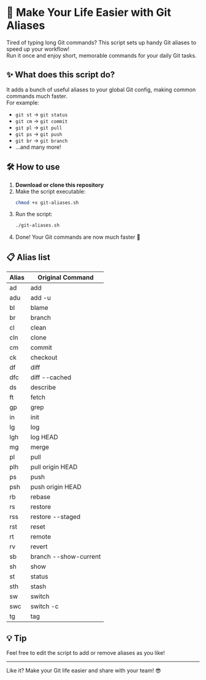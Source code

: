 # 🚀 Make Your Life Easier with Git Aliases

Tired of typing long Git commands? This script sets up handy Git aliases to speed up your workflow!  
Run it once and enjoy short, memorable commands for your daily Git tasks.

## ✨ What does this script do?

It adds a bunch of useful aliases to your global Git config, making common commands much faster.  
For example:

- `git st` → `git status`
- `git cm` → `git commit`
- `git pl` → `git pull`
- `git ps` → `git push`
- `git br` → `git branch`
- ...and many more!

## 🛠️ How to use

1. **Download or clone this repository**
2. Make the script executable:
   ```bash
   chmod +x git-aliases.sh
   ```
3. Run the script:
   ```bash
   ./git-aliases.sh
   ```
4. Done! Your Git commands are now much faster 🚀

## 📋 Alias list

| Alias   | Original Command         |
|---------|-------------------------|
| ad      | add                     |
| adu     | add -u                  |
| bl      | blame                   |
| br      | branch                  |
| cl      | clean                   |
| cln     | clone                   |
| cm      | commit                  |
| ck      | checkout                |
| df      | diff                    |
| dfc     | diff --cached           |
| ds      | describe                |
| ft      | fetch                   |
| gp      | grep                    |
| in      | init                    |
| lg      | log                     |
| lgh     | log HEAD                |
| mg      | merge                   |
| pl      | pull                    |
| plh     | pull origin HEAD        |
| ps      | push                    |
| psh     | push origin HEAD        |
| rb      | rebase                  |
| rs      | restore                 |
| rss     | restore --staged        |
| rst     | reset                   |
| rt      | remote                  |
| rv      | revert                  |
| sb      | branch --show-current   |
| sh      | show                    |
| st      | status                  |
| sth     | stash                   |
| sw      | switch                  |
| swc     | switch -c               |
| tg      | tag                     |

## 💡 Tip

Feel free to edit the script to add or remove aliases as you like!

---

Like it? Make your Git life easier and share with your team! 😎

